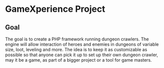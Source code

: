 # GameXperience Project

## Goal
The goal is to create a PHP framework running dungeon crawlers. The engine will allow interaction of heroes and enemies in dungeons of variable size, loot, leveling and more. The idea is to keep it as customizable as possible so that anyone can pick it up to set up their own dungeon crawler, may it be a game, as part of a bigger project or a tool for game masters.
